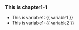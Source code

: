 ### This is chapter1-1

- This is variable1: {{ variable1 }} 
- This is variable1: {{ variable2 }} 
